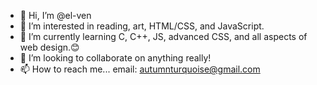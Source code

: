 - 👋 Hi, I’m @el-ven
- 👀 I’m interested in reading, art, HTML/CSS, and JavaScript.
- 🌱 I’m currently learning C, C++, JS, advanced CSS, and all aspects of web design.😊
- 💞️ I’m looking to collaborate on anything really!
- 📫 How to reach me... email: autumnturquoise@gmail.com

<!---
el-ven/el-ven is a ✨ special ✨ repository because its `README.md` (this file) appears on your GitHub profile.
You can click the Preview link to take a look at your changes.
--->
